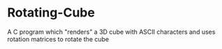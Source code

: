 # Rotating-Cube
A C program which "renders" a 3D cube with ASCII characters
and uses rotation matrices to rotate the cube

